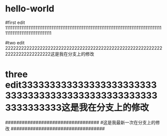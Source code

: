 # hello-world

#first edit 111111111111111111111111111111111111111111111111111111111111111111111111111111111111111111111111111111111111111111


#two edit 2222222222222222222222222222222222222222222222222222222222222222222222222222这是我在分支上的修改



# three edit3333333333333333333333333333333333333333333333333333333333333这是我在分支上的修改











##################################
#这是我最新一次在分支上的修改
##################################

